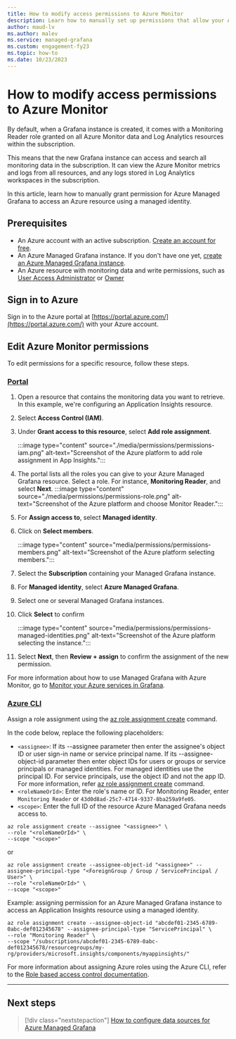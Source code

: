 ```yaml
---
title: How to modify access permissions to Azure Monitor
description: Learn how to manually set up permissions that allow your Azure Managed Grafana instance to access a data source
author: maud-lv 
ms.author: malev 
ms.service: managed-grafana 
ms.custom: engagement-fy23
ms.topic: how-to 
ms.date: 10/23/2023 
---
```


# How to modify access permissions to Azure Monitor

By default, when a Grafana instance is created, it comes with a Monitoring Reader role granted on all Azure Monitor data and Log Analytics resources within the subscription.
 
This means that the new Grafana instance can access and search all monitoring data in the subscription. It can view the Azure Monitor metrics and logs from all resources, and any logs stored in Log Analytics workspaces in the subscription.

In this article, learn how to manually grant permission for Azure Managed Grafana to access an Azure resource using a managed identity.

## Prerequisites

- An Azure account with an active subscription. [Create an account for free](https://azure.microsoft.com/free).
- An Azure Managed Grafana instance. If you don't have one yet, [create an Azure Managed Grafana instance](./quickstart-managed-grafana-portal.md).
- An Azure resource with monitoring data and write permissions, such as [User Access Administrator](../../articles/role-based-access-control/built-in-roles.md#user-access-administrator) or [Owner](../../articles/role-based-access-control/built-in-roles.md#owner)

## Sign in to Azure

Sign in to the Azure portal at [https://portal.azure.com/](https://portal.azure.com/) with your Azure account.

## Edit Azure Monitor permissions

To edit permissions for a specific resource, follow these steps.

### [Portal](#tab/azure-portal)

1. Open a resource that contains the monitoring data you want to retrieve. In this example, we're configuring an Application Insights resource.
1. Select **Access Control (IAM)**.
1. Under **Grant access to this resource**, select **Add role assignment**.

   :::image type="content" source="./media/permissions/permissions-iam.png" alt-text="Screenshot of the Azure platform to add role assignment in App Insights.":::

1. The portal lists all the roles you can give to your Azure Managed Grafana resource. Select a role. For instance, **Monitoring Reader**, and select **Next**.
      :::image type="content" source="./media/permissions/permissions-role.png" alt-text="Screenshot of the Azure platform and choose Monitor Reader.":::

1. For **Assign access to**, select **Managed identity**.
1. Click on **Select members**.

      :::image type="content" source="media/permissions/permissions-members.png" alt-text="Screenshot of the Azure platform selecting members.":::

1. Select the **Subscription** containing your Managed Grafana instance.
1. For **Managed identity**, select **Azure Managed Grafana**.
1. Select one or several Managed Grafana instances.
1. Click **Select** to confirm

      :::image type="content" source="media/permissions/permissions-managed-identities.png" alt-text="Screenshot of the Azure platform selecting the instance.":::

1. Select **Next**, then **Review + assign** to confirm the assignment of the new permission.

For more information about how to use Managed Grafana with Azure Monitor, go to [Monitor your Azure services in Grafana](../azure-monitor/visualize/grafana-plugin.md).

### [Azure CLI](#tab/azure-cli)

Assign a role assignment using the [az role assignment create](/cli/azure/role/assignment#az-role-assignment-create) command.

In the code below, replace the following placeholders:

- `<assignee>`: If its --assignee parameter then enter the assignee's object ID or user sign-in name or service principal name. If its --assignee-object-id parameter then enter object IDs for users or groups or service principals or managed identities. For managed identities use the principal ID. For service principals, use the object ID and not the app ID. For more information, refer [az role assignment create](/cli/azure/role/assignment#az-role-assignment-create) command.
- `<roleNameOrId>`: Enter the role's name or ID. For Monitoring Reader, enter `Monitoring Reader` or `43d0d8ad-25c7-4714-9337-8ba259a9fe05`.
- `<scope>`: Enter the full ID of the resource Azure Managed Grafana needs access to.

```azurecli
az role assignment create --assignee "<assignee>" \
--role "<roleNameOrId>" \
--scope "<scope>"
```

or

```azurecli
az role assignment create --assignee-object-id "<assignee>" --assignee-principal-type "<ForeignGroup / Group / ServicePrincipal / User>" \
--role "<roleNameOrId>" \
--scope "<scope>"
```

Example: assigning permission for an Azure Managed Grafana instance to access an Application Insights resource using a managed identity.

```azurecli
az role assignment create --assignee-object-id "abcdef01-2345-6789-0abc-def012345678" --assignee-principal-type "ServicePrincipal" \
--role "Monitoring Reader" \
--scope "/subscriptions/abcdef01-2345-6789-0abc-def012345678/resourcegroups/my-rg/providers/microsoft.insights/components/myappinsights/"
```

For more information about assigning Azure roles using the Azure CLI, refer to the [Role based access control documentation](../role-based-access-control/role-assignments-cli.md).

---

## Next steps

> [!div class="nextstepaction"]
> [How to configure data sources for Azure Managed Grafana](./how-to-data-source-plugins-managed-identity.md)
